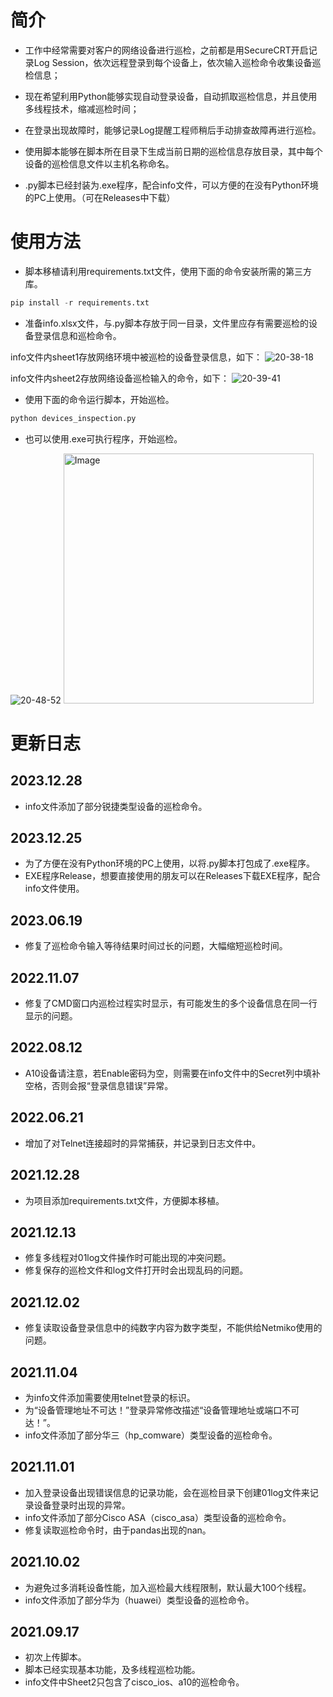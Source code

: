 ﻿# 简介

- 工作中经常需要对客户的网络设备进行巡检，之前都是用SecureCRT开启记录Log Session，依次远程登录到每个设备上，依次输入巡检命令收集设备巡检信息；

- 现在希望利用Python能够实现自动登录设备，自动抓取巡检信息，并且使用多线程技术，缩减巡检时间；

- 在登录出现故障时，能够记录Log提醒工程师稍后手动排查故障再进行巡检。

- 使用脚本能够在脚本所在目录下生成当前日期的巡检信息存放目录，其中每个设备的巡检信息文件以主机名称命名。

- .py脚本已经封装为.exe程序，配合info文件，可以方便的在没有Python环境的PC上使用。（可在Releases中下载）

# 使用方法

- 脚本移植请利用requirements.txt文件，使用下面的命令安装所需的第三方库。

```python
pip install -r requirements.txt
```

- 准备info.xlsx文件，与.py脚本存放于同一目录，文件里应存有需要巡检的设备登录信息和巡检命令。

info文件内sheet1存放网络环境中被巡检的设备登录信息，如下：
![20-38-18](https://github.com/icefire-ken/Devices_Inspection/assets/26742041/e5e78532-52ee-4e76-bcd6-14b5031294c5)

info文件内sheet2存放网络设备巡检输入的命令，如下：
![20-39-41](https://github.com/icefire-ken/Devices_Inspection/assets/26742041/7eba04d7-38ff-4baa-9650-5e4c6d0aea72)

- 使用下面的命令运行脚本，开始巡检。

```python
python devices_inspection.py
```

- 也可以使用.exe可执行程序，开始巡检。

![20-48-52](https://github.com/icefire-ken/Devices_Inspection/assets/26742041/99edaca6-27b3-4ebd-88ed-7799b04a5a3d)
<img src="![20-48-52](https://github.com/icefire-ken/Devices_Inspection/assets/26742041/99edaca6-27b3-4ebd-88ed-7799b04a5a3d)" alt="Image" width="400">

# 更新日志

## 2023.12.28

- info文件添加了部分锐捷类型设备的巡检命令。

## 2023.12.25

- 为了方便在没有Python环境的PC上使用，以将.py脚本打包成了.exe程序。
- EXE程序Release，想要直接使用的朋友可以在Releases下载EXE程序，配合info文件使用。

## 2023.06.19

- 修复了巡检命令输入等待结果时间过长的问题，大幅缩短巡检时间。
  
## 2022.11.07

- 修复了CMD窗口内巡检过程实时显示，有可能发生的多个设备信息在同一行显示的问题。

## 2022.08.12

- A10设备请注意，若Enable密码为空，则需要在info文件中的Secret列中填补空格，否则会报“登录信息错误”异常。

## 2022.06.21

- 增加了对Telnet连接超时的异常捕获，并记录到日志文件中。

## 2021.12.28

- 为项目添加requirements.txt文件，方便脚本移植。

## 2021.12.13

- 修复多线程对01log文件操作时可能出现的冲突问题。
- 修复保存的巡检文件和log文件打开时会出现乱码的问题。

## 2021.12.02

- 修复读取设备登录信息中的纯数字内容为数字类型，不能供给Netmiko使用的问题。

## 2021.11.04

- 为info文件添加需要使用telnet登录的标识。
- 为“设备管理地址不可达！”登录异常修改描述“设备管理地址或端口不可达！”。
- info文件添加了部分华三（hp_comware）类型设备的巡检命令。

## 2021.11.01

- 加入登录设备出现错误信息的记录功能，会在巡检目录下创建01log文件来记录设备登录时出现的异常。
- info文件添加了部分Cisco ASA（cisco_asa）类型设备的巡检命令。
- 修复读取巡检命令时，由于pandas出现的nan。

## 2021.10.02

- 为避免过多消耗设备性能，加入巡检最大线程限制，默认最大100个线程。
- info文件添加了部分华为（huawei）类型设备的巡检命令。

## 2021.09.17

- 初次上传脚本。
- 脚本已经实现基本功能，及多线程巡检功能。
- info文件中Sheet2只包含了cisco_ios、a10的巡检命令。
